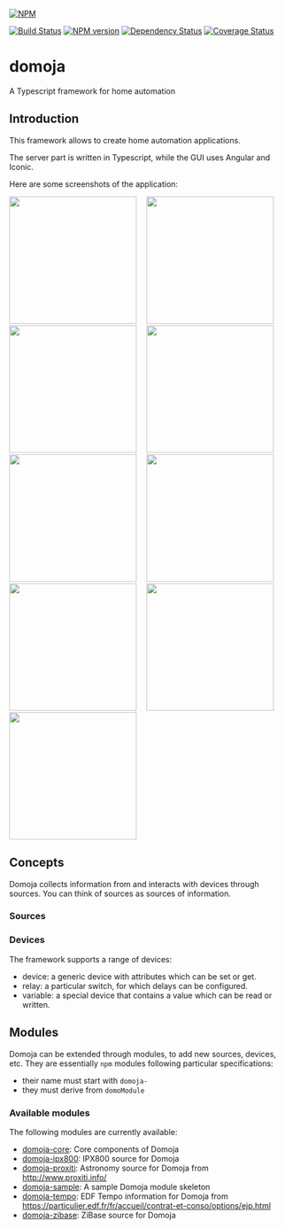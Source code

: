[![NPM](https://nodei.co/npm/domoja.png?downloads=true&downloadRank=true&stars=true)](https://nodei.co/npm/domoja/)

[![Build Status](https://travis-ci.org/bchabrier/domoja.svg?branch=master)](https://travis-ci.org/bchabrier/domoja) [![NPM version](http://img.shields.io/npm/v/domoja.svg)](https://www.npmjs.org/package/domoja) [![Dependency Status](https://david-dm.org/bchabrier/domoja.svg)](https://david-dm.org/bchabrier/domoja) [![Coverage Status](https://coveralls.io/repos/github/bchabrier/domoja/badge.svg?branch=master)](https://coveralls.io/github/bchabrier/domoja?branch=master)

domoja
======

A Typescript framework for home automation

Introduction
------------
This framework allows to create home automation applications.

The server part is written in Typescript, while the GUI uses Angular and Iconic.

Here are some screenshots of the application:

<div>
<img height=230px src=https://user-images.githubusercontent.com/7472805/43680587-4df7f310-983e-11e8-97d5-3eb9bd6e2969.png>
<img width=10px>
<img height=230px src=https://user-images.githubusercontent.com/7472805/43680588-4e3c3eda-983e-11e8-97de-d9045a0befc4.png>
<img width=10px>
<img height=230px src=https://user-images.githubusercontent.com/7472805/43680580-4c615bb8-983e-11e8-8ddc-c8b339eb1e23.png>
<img width=10px>
<img height=230px src=https://user-images.githubusercontent.com/7472805/43680581-4c9c2630-983e-11e8-8cc5-76c4d3b4af61.png>
<img width=10px>
<img height=230px src=https://user-images.githubusercontent.com/7472805/43680582-4cd0b9f4-983e-11e8-87db-b248e6b9ea78.png>
<img width=10px>
<img height=230px src=https://user-images.githubusercontent.com/7472805/43680583-4d0c156c-983e-11e8-96b9-e13bc345808b.png>
<img width=10px>
<img height=230px src=https://user-images.githubusercontent.com/7472805/43680584-4d3b5214-983e-11e8-9a75-298a0c7787b6.png>
<img width=10px>
<img height=230px src=https://user-images.githubusercontent.com/7472805/43680585-4d78bd5c-983e-11e8-8f76-12f448d86a66.png>
<img width=10px>
<img height=230px src=https://user-images.githubusercontent.com/7472805/43680586-4daf4f20-983e-11e8-8c40-d8206ed57959.png>
</div>

Concepts
--------

Domoja collects information from and interacts with devices through sources. You can think of sources as sources of information.

### Sources


### Devices

The framework supports a range of devices:
- device: a generic device with attributes which can be set or get.
- relay: a particular switch, for which delays can be configured.
- variable: a special device that contains a value which can be read or written.



Modules
-------

Domoja can be extended through modules, to add new sources, devices, etc. They are essentially `npm` modules following particular specifications:
- their name must start with `domoja-`
- they must derive from `domoModule`

### Available modules

The following modules are currently available:

[//]: # (modulesList START)
- [domoja-core](https://www.npmjs.com/package/domoja-core): Core components of Domoja
- [domoja-ipx800](https://www.npmjs.com/package/domoja-ipx800): IPX800 source for Domoja
- [domoja-proxiti](https://www.npmjs.com/package/domoja-proxiti): Astronomy source for Domoja from http://www.proxiti.info/
- [domoja-sample](https://www.npmjs.com/package/domoja-sample): A sample Domoja module skeleton
- [domoja-tempo](https://www.npmjs.com/package/domoja-tempo): EDF Tempo information for Domoja from https://particulier.edf.fr/fr/accueil/contrat-et-conso/options/ejp.html
- [domoja-zibase](https://www.npmjs.com/package/domoja-zibase): ZiBase source for Domoja

[//]: # (modulesList END)
